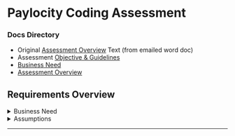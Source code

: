 # Paylocity Coding Assessment

### Docs Directory
* Original [Assessment Overview](docs/original-requirements-text.md) Text (from emailed word doc)
* Assessment [Objective & Guidelines](docs/assessment-overview.md)
* [Business Need](docs/assessment-overview.md)
* [Assessment Overview](docs/assessment-overview.md)

## Requirements Overview


<details>
  <summary>Business Need</summary>

  <br>
  One of the critical functions that we provide for our clients is the ability to pay for their employees’ benefits packages.  A portion of these costs are deducted from their paycheck, and we handle that deduction.
  
  <br />
  <br />
  
  <u>**Please demonstrate how you would code the following scenario:**</u>
  
  * The cost of benefits is $1000 / year for each employee
  * Each dependent (children and possibly spouses) incurs a cost of $500/year
  * Anyone whose name starts with ‘A’ gets a 10% discount, employee or dependent

  Because this calculation will be needed in multiple places, eg: _multiple_ web applications, mobile devices, etc we will need:
  * A well-designed domain API to serve this data in a _scalable_ fashion. 
  * Employees may use one **or more** devices to choose their benefits package as part of a multi-step process that involves:
    1. managing dependents
    1. need a preview of the costs
    1. administrators need to preview payroll before it is run to double check the numbers.  
  * The **_costs may change in between_**, so the calculation needs to reflect the _current_ state of the calculation, rather than the state at the time the employee entered it.

  ### This is of course a contrived example. We want to know how <u>**_you_**</u> would:

  1. Design the API
  1. Design the Backing Data Store
  1. Implement the:
      1. Class Structure
      1. Calculations
  
  ---

</details>

<details>
  <summary>Assumptions</summary>

  <br>

  **_You can make the following assumptions_**:
  * All employees are paid $2000 per paycheck <u>**_before_**</u> deductions
  * There are <u>**_26_**</u> paychecks in a year
</details>

---

